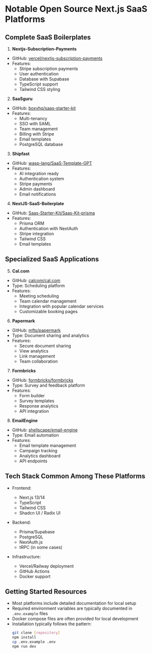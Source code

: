 # Notable Open Source Next.js SaaS Platforms

## Complete SaaS Boilerplates

1. **Nextjs-Subscription-Payments**

- GitHub: [vercel/nextjs-subscription-payments](https://github.com/vercel/nextjs-subscription-payments)
- Features:
  - Stripe subscription payments
  - User authentication
  - Database with Supabase
  - TypeScript support
  - Tailwind CSS styling

2. **SaaSguru**

- GitHub: [boxyhq/saas-starter-kit](https://github.com/boxyhq/saas-starter-kit)
- Features:
  - Multi-tenancy
  - SSO with SAML
  - Team management
  - Billing with Stripe
  - Email templates
  - PostgreSQL database

3. **Shipfast**

- GitHub: [wasp-lang/SaaS-Template-GPT](https://github.com/wasp-lang/SaaS-Template-GPT)
- Features:
  - AI integration ready
  - Authentication system
  - Stripe payments
  - Admin dashboard
  - Email notifications

4. **NextJS-SaaS-Boilerplate**

- GitHub: [Saas-Starter-Kit/Saas-Kit-prisma](https://github.com/Saas-Starter-Kit/Saas-Kit-prisma)
- Features:
  - Prisma ORM
  - Authentication with NextAuth
  - Stripe integration
  - Tailwind CSS
  - Email templates

## Specialized SaaS Applications

5. **Cal.com**

- GitHub: [calcom/cal.com](https://github.com/calcom/cal.com)
- Type: Scheduling platform
- Features:
  - Meeting scheduling
  - Team calendar management
  - Integration with popular calendar services
  - Customizable booking pages

6. **Papermark**

- GitHub: [mfts/papermark](https://github.com/mfts/papermark)
- Type: Document sharing and analytics
- Features:
  - Secure document sharing
  - View analytics
  - Link management
  - Team collaboration

7. **Formbricks**

- GitHub: [formbricks/formbricks](https://github.com/formbricks/formbricks)
- Type: Survey and feedback platform
- Features:
  - Form builder
  - Survey templates
  - Response analytics
  - API integration

8. **EmailEngine**

- GitHub: [shellscape/email-engine](https://github.com/shellscape/email-engine)
- Type: Email automation
- Features:
  - Email template management
  - Campaign tracking
  - Analytics dashboard
  - API endpoints

## Tech Stack Common Among These Platforms

- Frontend:

  - Next.js 13/14
  - TypeScript
  - Tailwind CSS
  - Shadcn UI / Radix UI

- Backend:

  - Prisma/Supabase
  - PostgreSQL
  - NextAuth.js
  - tRPC (in some cases)

- Infrastructure:
  - Vercel/Railway deployment
  - GitHub Actions
  - Docker support

## Getting Started Resources

- Most platforms include detailed documentation for local setup
- Required environment variables are typically documented in `.env.example` files
- Docker compose files are often provided for local development
- Installation typically follows the pattern:
  ```bash
  git clone [repository]
  npm install
  cp .env.example .env
  npm run dev
  ```
